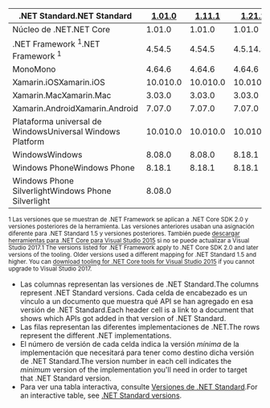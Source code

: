 | <span data-ttu-id="83dc0-101">.NET Standard</span><span class="sxs-lookup"><span data-stu-id="83dc0-101">.NET Standard</span></span>              | <span data-ttu-id="83dc0-102">[1.0]</span><span class="sxs-lookup"><span data-stu-id="83dc0-102">[1.0]</span></span> | <span data-ttu-id="83dc0-103">[1.1]</span><span class="sxs-lookup"><span data-stu-id="83dc0-103">[1.1]</span></span>  | <span data-ttu-id="83dc0-104">[1.2]</span><span class="sxs-lookup"><span data-stu-id="83dc0-104">[1.2]</span></span> | <span data-ttu-id="83dc0-105">[1.3]</span><span class="sxs-lookup"><span data-stu-id="83dc0-105">[1.3]</span></span> | <span data-ttu-id="83dc0-106">[1.4]</span><span class="sxs-lookup"><span data-stu-id="83dc0-106">[1.4]</span></span> | <span data-ttu-id="83dc0-107">[1.5]</span><span class="sxs-lookup"><span data-stu-id="83dc0-107">[1.5]</span></span>      | <span data-ttu-id="83dc0-108">[1.6]</span><span class="sxs-lookup"><span data-stu-id="83dc0-108">[1.6]</span></span>      | <span data-ttu-id="83dc0-109">[2.0]</span><span class="sxs-lookup"><span data-stu-id="83dc0-109">[2.0]</span></span>      |
|----------------------------|-------|--------|-------|-------|-------|------------|------------|------------|
| <span data-ttu-id="83dc0-110">Núcleo de .NET</span><span class="sxs-lookup"><span data-stu-id="83dc0-110">.NET Core</span></span>                  | <span data-ttu-id="83dc0-111">1.0</span><span class="sxs-lookup"><span data-stu-id="83dc0-111">1.0</span></span>   | <span data-ttu-id="83dc0-112">1.0</span><span class="sxs-lookup"><span data-stu-id="83dc0-112">1.0</span></span>    | <span data-ttu-id="83dc0-113">1.0</span><span class="sxs-lookup"><span data-stu-id="83dc0-113">1.0</span></span>   | <span data-ttu-id="83dc0-114">1.0</span><span class="sxs-lookup"><span data-stu-id="83dc0-114">1.0</span></span>   | <span data-ttu-id="83dc0-115">1.0</span><span class="sxs-lookup"><span data-stu-id="83dc0-115">1.0</span></span>   | <span data-ttu-id="83dc0-116">1.0</span><span class="sxs-lookup"><span data-stu-id="83dc0-116">1.0</span></span>        | <span data-ttu-id="83dc0-117">1.0</span><span class="sxs-lookup"><span data-stu-id="83dc0-117">1.0</span></span>        | <span data-ttu-id="83dc0-118">2.0</span><span class="sxs-lookup"><span data-stu-id="83dc0-118">2.0</span></span>        |
| <span data-ttu-id="83dc0-119">.NET Framework <sup>1</sup></span><span class="sxs-lookup"><span data-stu-id="83dc0-119">.NET Framework <sup>1</sup></span></span>| <span data-ttu-id="83dc0-120">4.5</span><span class="sxs-lookup"><span data-stu-id="83dc0-120">4.5</span></span>   | <span data-ttu-id="83dc0-121">4.5</span><span class="sxs-lookup"><span data-stu-id="83dc0-121">4.5</span></span>    | <span data-ttu-id="83dc0-122">4.5.1</span><span class="sxs-lookup"><span data-stu-id="83dc0-122">4.5.1</span></span> | <span data-ttu-id="83dc0-123">4.6</span><span class="sxs-lookup"><span data-stu-id="83dc0-123">4.6</span></span>   | <span data-ttu-id="83dc0-124">4.6.1</span><span class="sxs-lookup"><span data-stu-id="83dc0-124">4.6.1</span></span> | <span data-ttu-id="83dc0-125">4.6.1</span><span class="sxs-lookup"><span data-stu-id="83dc0-125">4.6.1</span></span>      | <span data-ttu-id="83dc0-126">4.6.1</span><span class="sxs-lookup"><span data-stu-id="83dc0-126">4.6.1</span></span>      | <span data-ttu-id="83dc0-127">4.6.1</span><span class="sxs-lookup"><span data-stu-id="83dc0-127">4.6.1</span></span>      |
| <span data-ttu-id="83dc0-128">Mono</span><span class="sxs-lookup"><span data-stu-id="83dc0-128">Mono</span></span>                       | <span data-ttu-id="83dc0-129">4.6</span><span class="sxs-lookup"><span data-stu-id="83dc0-129">4.6</span></span>   | <span data-ttu-id="83dc0-130">4.6</span><span class="sxs-lookup"><span data-stu-id="83dc0-130">4.6</span></span>    | <span data-ttu-id="83dc0-131">4.6</span><span class="sxs-lookup"><span data-stu-id="83dc0-131">4.6</span></span>   | <span data-ttu-id="83dc0-132">4.6</span><span class="sxs-lookup"><span data-stu-id="83dc0-132">4.6</span></span>   | <span data-ttu-id="83dc0-133">4.6</span><span class="sxs-lookup"><span data-stu-id="83dc0-133">4.6</span></span>   | <span data-ttu-id="83dc0-134">4.6</span><span class="sxs-lookup"><span data-stu-id="83dc0-134">4.6</span></span>        | <span data-ttu-id="83dc0-135">4.6</span><span class="sxs-lookup"><span data-stu-id="83dc0-135">4.6</span></span>        | <span data-ttu-id="83dc0-136">5.4</span><span class="sxs-lookup"><span data-stu-id="83dc0-136">5.4</span></span>        |
| <span data-ttu-id="83dc0-137">Xamarin.iOS</span><span class="sxs-lookup"><span data-stu-id="83dc0-137">Xamarin.iOS</span></span>                | <span data-ttu-id="83dc0-138">10.0</span><span class="sxs-lookup"><span data-stu-id="83dc0-138">10.0</span></span>  | <span data-ttu-id="83dc0-139">10.0</span><span class="sxs-lookup"><span data-stu-id="83dc0-139">10.0</span></span>   | <span data-ttu-id="83dc0-140">10.0</span><span class="sxs-lookup"><span data-stu-id="83dc0-140">10.0</span></span>  | <span data-ttu-id="83dc0-141">10.0</span><span class="sxs-lookup"><span data-stu-id="83dc0-141">10.0</span></span>  | <span data-ttu-id="83dc0-142">10.0</span><span class="sxs-lookup"><span data-stu-id="83dc0-142">10.0</span></span>  | <span data-ttu-id="83dc0-143">10.0</span><span class="sxs-lookup"><span data-stu-id="83dc0-143">10.0</span></span>       | <span data-ttu-id="83dc0-144">10.0</span><span class="sxs-lookup"><span data-stu-id="83dc0-144">10.0</span></span>       | <span data-ttu-id="83dc0-145">10.14</span><span class="sxs-lookup"><span data-stu-id="83dc0-145">10.14</span></span>      |
| <span data-ttu-id="83dc0-146">Xamarin.Mac</span><span class="sxs-lookup"><span data-stu-id="83dc0-146">Xamarin.Mac</span></span>                | <span data-ttu-id="83dc0-147">3.0</span><span class="sxs-lookup"><span data-stu-id="83dc0-147">3.0</span></span>   | <span data-ttu-id="83dc0-148">3.0</span><span class="sxs-lookup"><span data-stu-id="83dc0-148">3.0</span></span>    | <span data-ttu-id="83dc0-149">3.0</span><span class="sxs-lookup"><span data-stu-id="83dc0-149">3.0</span></span>   | <span data-ttu-id="83dc0-150">3.0</span><span class="sxs-lookup"><span data-stu-id="83dc0-150">3.0</span></span>   | <span data-ttu-id="83dc0-151">3.0</span><span class="sxs-lookup"><span data-stu-id="83dc0-151">3.0</span></span>   | <span data-ttu-id="83dc0-152">3.0</span><span class="sxs-lookup"><span data-stu-id="83dc0-152">3.0</span></span>        | <span data-ttu-id="83dc0-153">3.0</span><span class="sxs-lookup"><span data-stu-id="83dc0-153">3.0</span></span>        | <span data-ttu-id="83dc0-154">3.8</span><span class="sxs-lookup"><span data-stu-id="83dc0-154">3.8</span></span>        |
| <span data-ttu-id="83dc0-155">Xamarin.Android</span><span class="sxs-lookup"><span data-stu-id="83dc0-155">Xamarin.Android</span></span>            | <span data-ttu-id="83dc0-156">7.0</span><span class="sxs-lookup"><span data-stu-id="83dc0-156">7.0</span></span>   | <span data-ttu-id="83dc0-157">7.0</span><span class="sxs-lookup"><span data-stu-id="83dc0-157">7.0</span></span>    | <span data-ttu-id="83dc0-158">7.0</span><span class="sxs-lookup"><span data-stu-id="83dc0-158">7.0</span></span>   | <span data-ttu-id="83dc0-159">7.0</span><span class="sxs-lookup"><span data-stu-id="83dc0-159">7.0</span></span>   | <span data-ttu-id="83dc0-160">7.0</span><span class="sxs-lookup"><span data-stu-id="83dc0-160">7.0</span></span>   | <span data-ttu-id="83dc0-161">7.0</span><span class="sxs-lookup"><span data-stu-id="83dc0-161">7.0</span></span>        | <span data-ttu-id="83dc0-162">7.0</span><span class="sxs-lookup"><span data-stu-id="83dc0-162">7.0</span></span>        | <span data-ttu-id="83dc0-163">8.0</span><span class="sxs-lookup"><span data-stu-id="83dc0-163">8.0</span></span>        |
| <span data-ttu-id="83dc0-164">Plataforma universal de Windows</span><span class="sxs-lookup"><span data-stu-id="83dc0-164">Universal Windows Platform</span></span> | <span data-ttu-id="83dc0-165">10.0</span><span class="sxs-lookup"><span data-stu-id="83dc0-165">10.0</span></span>  | <span data-ttu-id="83dc0-166">10.0</span><span class="sxs-lookup"><span data-stu-id="83dc0-166">10.0</span></span>   | <span data-ttu-id="83dc0-167">10.0</span><span class="sxs-lookup"><span data-stu-id="83dc0-167">10.0</span></span>  | <span data-ttu-id="83dc0-168">10.0</span><span class="sxs-lookup"><span data-stu-id="83dc0-168">10.0</span></span>  | <span data-ttu-id="83dc0-169">10.0</span><span class="sxs-lookup"><span data-stu-id="83dc0-169">10.0</span></span>  | <span data-ttu-id="83dc0-170">10.0.16299</span><span class="sxs-lookup"><span data-stu-id="83dc0-170">10.0.16299</span></span> | <span data-ttu-id="83dc0-171">10.0.16299</span><span class="sxs-lookup"><span data-stu-id="83dc0-171">10.0.16299</span></span> | <span data-ttu-id="83dc0-172">10.0.16299</span><span class="sxs-lookup"><span data-stu-id="83dc0-172">10.0.16299</span></span> |
| <span data-ttu-id="83dc0-173">Windows</span><span class="sxs-lookup"><span data-stu-id="83dc0-173">Windows</span></span>                    | <span data-ttu-id="83dc0-174">8.0</span><span class="sxs-lookup"><span data-stu-id="83dc0-174">8.0</span></span>   | <span data-ttu-id="83dc0-175">8.0</span><span class="sxs-lookup"><span data-stu-id="83dc0-175">8.0</span></span>    | <span data-ttu-id="83dc0-176">8.1</span><span class="sxs-lookup"><span data-stu-id="83dc0-176">8.1</span></span>   |       |       |            |            |            |
| <span data-ttu-id="83dc0-177">Windows Phone</span><span class="sxs-lookup"><span data-stu-id="83dc0-177">Windows Phone</span></span>              | <span data-ttu-id="83dc0-178">8.1</span><span class="sxs-lookup"><span data-stu-id="83dc0-178">8.1</span></span>   | <span data-ttu-id="83dc0-179">8.1</span><span class="sxs-lookup"><span data-stu-id="83dc0-179">8.1</span></span>    | <span data-ttu-id="83dc0-180">8.1</span><span class="sxs-lookup"><span data-stu-id="83dc0-180">8.1</span></span>   |       |       |            |            |            |
| <span data-ttu-id="83dc0-181">Windows Phone Silverlight</span><span class="sxs-lookup"><span data-stu-id="83dc0-181">Windows Phone Silverlight</span></span>  | <span data-ttu-id="83dc0-182">8.0</span><span class="sxs-lookup"><span data-stu-id="83dc0-182">8.0</span></span>   |        |       |       |       |            |            |            |

<span data-ttu-id="83dc0-183"><sup>1 Las versiones que se muestran de .NET Framework se aplican a .NET Core SDK 2.0 y versiones posteriores de la herramienta. Las versiones anteriores usaban una asignación diferente para .NET Standard 1.5 y versiones posteriores. También puede [descargar herramientas para .NET Core para Visual Studio 2015](https://github.com/dotnet/core/blob/master/release-notes/download-archive.md) si no se puede actualizar a Visual Studio 2017.</sup></span><span class="sxs-lookup"><span data-stu-id="83dc0-183"><sup>1 The versions listed for .NET Framework apply to .NET Core SDK 2.0 and later versions of the tooling. Older versions used a different mapping for .NET Standard 1.5 and higher. You can [download tooling for .NET Core tools for Visual Studio 2015](https://github.com/dotnet/core/blob/master/release-notes/download-archive.md) if you cannot upgrade to Visual Studio 2017.</sup></span></span>

- <span data-ttu-id="83dc0-184">Las columnas representan las versiones de .NET Standard.</span><span class="sxs-lookup"><span data-stu-id="83dc0-184">The columns represent .NET Standard versions.</span></span> <span data-ttu-id="83dc0-185">Cada celda de encabezado es un vínculo a un documento que muestra qué API se han agregado en esa versión de .NET Standard.</span><span class="sxs-lookup"><span data-stu-id="83dc0-185">Each header cell is a link to a document that shows which APIs got added in that version of .NET Standard.</span></span>
- <span data-ttu-id="83dc0-186">Las filas representan las diferentes implementaciones de .NET.</span><span class="sxs-lookup"><span data-stu-id="83dc0-186">The rows represent the different .NET implementations.</span></span>
- <span data-ttu-id="83dc0-187">El número de versión de cada celda indica la versión *mínima* de la implementación que necesitará para tener como destino dicha versión de .NET Standard.</span><span class="sxs-lookup"><span data-stu-id="83dc0-187">The version number in each cell indicates the *minimum* version of the implementation you'll need in order to target that .NET Standard version.</span></span>
- <span data-ttu-id="83dc0-188">Para ver una tabla interactiva, consulte [Versiones de .NET Standard](http://immo.landwerth.net/netstandard-versions/#).</span><span class="sxs-lookup"><span data-stu-id="83dc0-188">For an interactive table, see [.NET Standard versions](http://immo.landwerth.net/netstandard-versions/#).</span></span>

[1.0]: https://github.com/dotnet/standard/blob/master/docs/versions/netstandard1.0.md
[1.1]: https://github.com/dotnet/standard/blob/master/docs/versions/netstandard1.1.md
[1.2]: https://github.com/dotnet/standard/blob/master/docs/versions/netstandard1.2.md
[1.3]: https://github.com/dotnet/standard/blob/master/docs/versions/netstandard1.3.md
[1.4]: https://github.com/dotnet/standard/blob/master/docs/versions/netstandard1.4.md
[1.5]: https://github.com/dotnet/standard/blob/master/docs/versions/netstandard1.5.md
[1.6]: https://github.com/dotnet/standard/blob/master/docs/versions/netstandard1.6.md
[2.0]: https://github.com/dotnet/standard/blob/master/docs/versions/netstandard2.0.md
